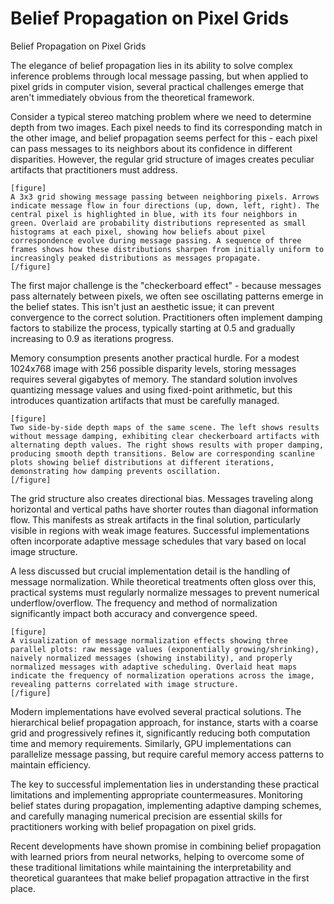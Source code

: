 # Belief Propagation on Pixel Grids

Belief Propagation on Pixel Grids

The elegance of belief propagation lies in its ability to solve complex inference problems through local message passing, but when applied to pixel grids in computer vision, several practical challenges emerge that aren't immediately obvious from the theoretical framework.

Consider a typical stereo matching problem where we need to determine depth from two images. Each pixel needs to find its corresponding match in the other image, and belief propagation seems perfect for this - each pixel can pass messages to its neighbors about its confidence in different disparities. However, the regular grid structure of images creates peculiar artifacts that practitioners must address.

```
[figure]
A 3x3 grid showing message passing between neighboring pixels. Arrows indicate message flow in four directions (up, down, left, right). The central pixel is highlighted in blue, with its four neighbors in green. Overlaid are probability distributions represented as small histograms at each pixel, showing how beliefs about pixel correspondence evolve during message passing. A sequence of three frames shows how these distributions sharpen from initially uniform to increasingly peaked distributions as messages propagate.
[/figure]
```

The first major challenge is the "checkerboard effect" - because messages pass alternately between pixels, we often see oscillating patterns emerge in the belief states. This isn't just an aesthetic issue; it can prevent convergence to the correct solution. Practitioners often implement damping factors to stabilize the process, typically starting at 0.5 and gradually increasing to 0.9 as iterations progress.

Memory consumption presents another practical hurdle. For a modest 1024x768 image with 256 possible disparity levels, storing messages requires several gigabytes of memory. The standard solution involves quantizing message values and using fixed-point arithmetic, but this introduces quantization artifacts that must be carefully managed.

```
[figure]
Two side-by-side depth maps of the same scene. The left shows results without message damping, exhibiting clear checkerboard artifacts with alternating depth values. The right shows results with proper damping, producing smooth depth transitions. Below are corresponding scanline plots showing belief distributions at different iterations, demonstrating how damping prevents oscillation.
[/figure]
```

The grid structure also creates directional bias. Messages traveling along horizontal and vertical paths have shorter routes than diagonal information flow. This manifests as streak artifacts in the final solution, particularly visible in regions with weak image features. Successful implementations often incorporate adaptive message schedules that vary based on local image structure.

A less discussed but crucial implementation detail is the handling of message normalization. While theoretical treatments often gloss over this, practical systems must regularly normalize messages to prevent numerical underflow/overflow. The frequency and method of normalization significantly impact both accuracy and convergence speed.

```
[figure]
A visualization of message normalization effects showing three parallel plots: raw message values (exponentially growing/shrinking), naively normalized messages (showing instability), and properly normalized messages with adaptive scheduling. Overlaid heat maps indicate the frequency of normalization operations across the image, revealing patterns correlated with image structure.
[/figure]
```

Modern implementations have evolved several practical solutions. The hierarchical belief propagation approach, for instance, starts with a coarse grid and progressively refines it, significantly reducing both computation time and memory requirements. Similarly, GPU implementations can parallelize message passing, but require careful memory access patterns to maintain efficiency.

The key to successful implementation lies in understanding these practical limitations and implementing appropriate countermeasures. Monitoring belief states during propagation, implementing adaptive damping schemes, and carefully managing numerical precision are essential skills for practitioners working with belief propagation on pixel grids.

Recent developments have shown promise in combining belief propagation with learned priors from neural networks, helping to overcome some of these traditional limitations while maintaining the interpretability and theoretical guarantees that make belief propagation attractive in the first place.